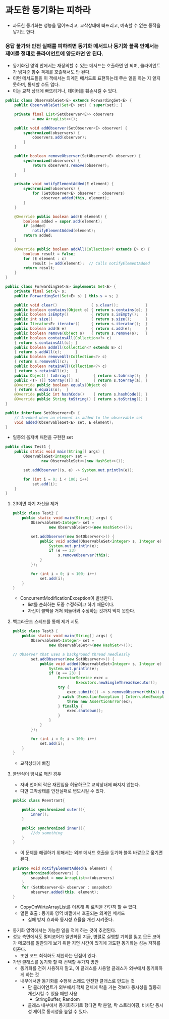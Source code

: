 # 과도한 동기화는 피하라

- 과도한 동기화는 성능을 떨어뜨리고, 교착상태에 빠뜨리고, 예측할 수 없는 동작을 낳기도 한다.

### 응답 불가와 안전 실패를 피하려면 동기화 메서드나 동기화 블록 안에서는 제어를 절대로 클라이언트에 양도하면 안 된다.

- 동기화된 영역 안에서는 재정의할 수 있는 메서드는 호출하면 안 되며, 클라이언트가 넘겨준 함수 객체를 호출해서도 안 된다.
- 이런 메서드들을 이 책에서는 외계인 메서드로 표현하는데 무슨 일을 하는 지 알지 못하며, 통제할 수도 업다.
- 이는 교착 상태에 빠뜨리거나, 데이터를 훼손시킬 수 있다.

```java
public class ObservableSet<E> extends ForwardingSet<E> {
    public ObservableSet(Set<E> set) { super(set); }

    private final List<SetObserver<E>> observers
            = new ArrayList<>();

    public void addObserver(SetObserver<E> observer) {
        synchronized(observers) {
            observers.add(observer);
        }
    }

    public boolean removeObserver(SetObserver<E> observer) {
        synchronized(observers) {
            return observers.remove(observer);
        }
    }

    private void notifyElementAdded(E element) {
        synchronized(observers) {
            for (SetObserver<E> observer : observers)
                observer.added(this, element);
        }
    }

    @Override public boolean add(E element) {
        boolean added = super.add(element);
        if (added)
            notifyElementAdded(element);
        return added;
    }

    @Override public boolean addAll(Collection<? extends E> c) {
        boolean result = false;
        for (E element : c)
            result |= add(element);  // Calls notifyElementAdded
        return result;
    }
}
```

```java
public class ForwardingSet<E> implements Set<E> {
    private final Set<E> s;
    public ForwardingSet(Set<E> s) { this.s = s; }

    public void clear()               { s.clear();            }
    public boolean contains(Object o) { return s.contains(o); }
    public boolean isEmpty()          { return s.isEmpty();   }
    public int size()                 { return s.size();      }
    public Iterator<E> iterator()     { return s.iterator();  }
    public boolean add(E e)           { return s.add(e);      }
    public boolean remove(Object o)   { return s.remove(o);   }
    public boolean containsAll(Collection<?> c)
    { return s.containsAll(c); }
    public boolean addAll(Collection<? extends E> c)
    { return s.addAll(c);      }
    public boolean removeAll(Collection<?> c)
    { return s.removeAll(c);   }
    public boolean retainAll(Collection<?> c)
    { return s.retainAll(c);   }
    public Object[] toArray()          { return s.toArray();  }
    public <T> T[] toArray(T[] a)      { return s.toArray(a); }
    @Override public boolean equals(Object o)
    { return s.equals(o);  }
    @Override public int hashCode()    { return s.hashCode(); }
    @Override public String toString() { return s.toString(); }
}
```

```java
public interface SetObserver<E> {
    // Invoked when an element is added to the observable set
    void added(ObservableSet<E> set, E element);
}
```

- 일종의 옵저버 패턴을 구현한 set

```java
public class Test1 {
    public static void main(String[] args) {
        ObservableSet<Integer> set =
                new ObservableSet<>(new HashSet<>());

        set.addObserver((s, e) -> System.out.println(e));

        for (int i = 0; i < 100; i++)
            set.add(i);
    }
}
```

1. 23이면 자기 자신을 제거

    ```java
    public class Test2 {
        public static void main(String[] args) {
            ObservableSet<Integer> set =
                    new ObservableSet<>(new HashSet<>());

            set.addObserver(new SetObserver<>() {
                public void added(ObservableSet<Integer> s, Integer e) {
                    System.out.println(e);
                    if (e == 23)
                        s.removeObserver(this);
                }
            });

            for (int i = 0; i < 100; i++)
                set.add(i);
        }
    }
    ```

    - ConcurrentModificationException이 발생한다.
        - list를 순회하는 도중 수정하려고 하기 때문이다.
        - 자신이 콜백을 거쳐 되돌아와 수정하는 것까지 막지 못한다.
2. 백그라운드 스레드를 통해 제거 시도

    ```java
    public class Test3 {
        public static void main(String[] args) {
            ObservableSet<Integer> set =
                    new ObservableSet<>(new HashSet<>());

    // Observer that uses a background thread needlessly
            set.addObserver(new SetObserver<>() {
                public void added(ObservableSet<Integer> s, Integer e) {
                    System.out.println(e);
                    if (e == 23) {
                        ExecutorService exec =
                                Executors.newSingleThreadExecutor();
                        try {
                            exec.submit(() -> s.removeObserver(this)).get();
                        } catch (ExecutionException | InterruptedException ex) {
                            throw new AssertionError(ex);
                        } finally {
                            exec.shutdown();
                        }
                    }
                }
            });

            for (int i = 0; i < 100; i++)
                set.add(i);
        }
    }
    ```

    - 교착상태에 빠짐
3. 불변식이 임시로 깨진 경우
    - 자바 언어의 락은 재진입을 허용하므로 교착상태에 빠지지 않는다.
    - 다만 교착상태를 안전실패로 변모시킬 수 있다.

    ```java
    public class Reentrant{

        public synchronized outer(){
            inner();
        }

        public synchronized inner(){
            //do something
        }
    }
    ```

    - 이 문제를 해결하기 위해서는 외부 메서드 호출을 동기화 블록 바깥으로 옮기면 된다.

    ```java
    private void notifyElementAdded(E element) {
        synchronized(observers) {
            snapshot = new ArrayList<>(observers)
        }
        for (SetObserver<E> observer : snapshot)
            observer.added(this, element);
    }
    ```

    - CopyOnWirteArrayList를 이용해 위 로직을 간단히 할 수 있다.
    - 열린 호출 : 동기화 영역 바깥에서 호출되는 외계인 메서드
        - 실패 방지 효과와 동시성 효율을 개선 시켜준다.
- 동기화 영역에서는 가능한 일을 적게 하는 것이 추천된다.
- 성능 측면에서도 멀티코어가 일반화된 지금, 병렬로 실행할 기회를 잃고 모든 코어가 메모리를 일관되게 보기 위한 지연 시간이 있기에 과도한 동기화는 성능 저하를 이끈다.
    - 또한 코드 최적화도 제한하는 단점이 있다.
- 가변 클래스를 동기화 할 때 선택할 두가지 방안
    - 동기화를 전혀 사용하지 말고, 이 클래스를 사용할 클래스가 외부에서 동기화하게 하는 것
    - 내부에서만 동기화를 수행해 스레드 안전한 클래스로 만드는 것
        - 단 클라이언트가 외부에서 객체 전체에 락을 거는 것보다 동시성을 월등히 개선시킬 수 있을 때만 사용
            - StringBuffer, Random
        - 클래스 내부에서 동기화하기로 했다면 락 분할, 락 스트라이핑, 비차단 동시성 제어로 동시성을 높일 수 있다.
